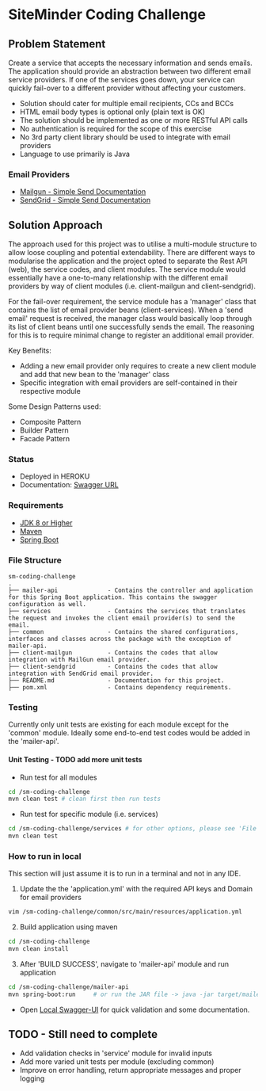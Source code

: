 # SiteMinder Coding Challenge

## Problem Statement

Create a service that accepts the necessary information and sends emails. The application should provide an abstraction 
between two different email service providers. If one of the services goes down, your service can quickly fail-over to a 
different provider without affecting your customers.

* Solution should cater for multiple email recipients, CCs and BCCs
* HTML email body types is optional only (plain text is OK)
* The solution should be implemented as one or more RESTful API calls
* No authentication is required for the scope of this exercise
* No 3rd party client library should be used to integrate with email providers
* Language to use primarily is Java

### Email Providers
* [Mailgun - Simple Send Documentation](https://documentation.mailgun.com/en/latest/api-sending.html)
* [SendGrid - Simple Send Documentation](https://sendgrid.com/docs/API_Reference/Web_API_v3/index.html)

## Solution Approach

The approach used for this project was to utilise a multi-module structure to allow loose coupling and potential extendability. 
There are different ways to modularise the application and the project opted to separate the Rest API (web), the service codes, 
and client modules. The service module would essentially have a one-to-many relationship with the different email providers 
by way of client modules (i.e. client-mailgun and client-sendgrid). 

For the fail-over requirement, the service module has a 'manager' class that contains the list of email provider beans (client-services). 
When a 'send email' request is received, the manager class would basically loop through its list of client beans until one 
successfully sends the email. The reasoning for this is to require minimal change to register an additional email provider.

Key Benefits:
* Adding a new email provider only requires to create a new client module and add that new bean to the 'manager' class
* Specific integration with email providers are self-contained in their respective module

Some Design Patterns used:
* Composite Pattern
* Builder Pattern
* Facade Pattern

### Status
* Deployed in HEROKU
* Documentation: [Swagger URL](https://simple-emailer-app.herokuapp.com/swagger-ui.html)

### Requirements
* [JDK 8 or Higher](https://www.oracle.com/technetwork/java/javase/downloads/jdk8-downloads-2133151.html)
* [Maven](https://maven.apache.org/download.cgi)
* [Spring Boot](https://spring.io/projects/spring-boot)

### File Structure
```
sm-coding-challenge
.
├── mailer-api              - Contains the controller and application for this Spring Boot application. This contains the swagger configuration as well.
├── services                - Contains the services that translates the request and invokes the client email provider(s) to send the email.
├── common                  - Contains the shared configurations, interfaces and classes across the package with the exception of mailer-api.
├── client-mailgun          - Contains the codes that allow integration with MailGun email provider.
├── client-sendgrid         - Contains the codes that allow integration with SendGrid email provider.
├── README.md               - Documentation for this project.
├── pom.xml                 - Contains dependency requirements.
```

### Testing
Currently only unit tests are existing for each module except for the 'common' module. Ideally some end-to-end test codes would be added in the 'mailer-api'.

#### Unit Testing - TODO add more unit tests
* Run test for all modules
```bash
cd /sm-coding-challenge
mvn clean test # clean first then run tests
```
* Run test for specific module (i.e. services)
```bash
cd /sm-coding-challenge/services # for other options, please see 'File Structure' section
mvn clean test
``` 

### How to run in local
This section will just assume it is to run in a terminal and not in any IDE.

1. Update the the 'application.yml' with the required API keys and Domain for email providers
```bash
vim /sm-coding-challenge/common/src/main/resources/application.yml
```
2. Build application using maven
```bash
cd /sm-coding-challenge
mvn clean install
```
3. After 'BUILD SUCCESS', navigate to 'mailer-api' module and run application
```bash
cd /sm-coding-challenge/mailer-api
mvn spring-boot:run     # or run the JAR file -> java -jar target/mailer-api-0.0.1-SNAPSHOT.jar
```
* Open [Local Swagger-UI](http://localhost:8080/swagger-ui.html) for quick validation and some documentation.

## TODO - Still need to complete
* Add validation checks in 'service' module for invalid inputs
* Add more varied unit tests per module (excluding common)
* Improve on error handling, return appropriate messages and proper logging
